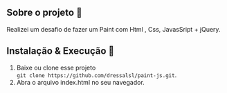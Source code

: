 ## Sobre o projeto 🚀

Realizei um desafio de fazer um Paint com Html , Css, JavasSript + jQuery.

## Instalação & Execução 🚀

1. Baixe ou clone esse projeto <br> `git clone https://github.com/dressalsl/paint-js.git`.
2. Abra o arquivo index.html no seu navegador.

